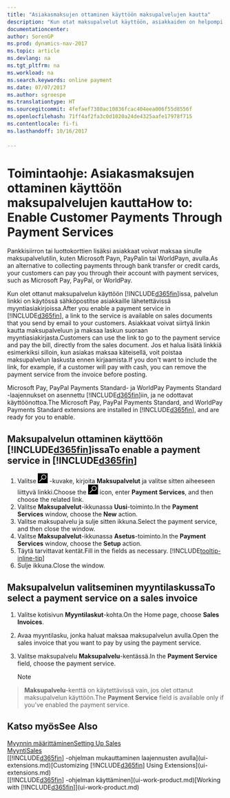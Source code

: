 ```yaml
---
title: "Asiakasmaksujen ottaminen käyttöön maksupalvelujen kautta"
description: "Kun otat maksupalvelut käyttöön, asiakkaiden on helpompi maksaa laskunsa."
documentationcenter: 
author: SorenGP
ms.prod: dynamics-nav-2017
ms.topic: article
ms.devlang: na
ms.tgt_pltfrm: na
ms.workload: na
ms.search.keywords: online payment
ms.date: 07/07/2017
ms.author: sgroespe
ms.translationtype: HT
ms.sourcegitcommit: 4fefaef7380ac10836fcac404eea006f55d8556f
ms.openlocfilehash: 71ff4af2fa3c0d1020a24de4325aafe17978f715
ms.contentlocale: fi-fi
ms.lasthandoff: 10/16/2017

---
```

# <a name="how-to-enable-customer-payments-through-payment-services"></a><span data-ttu-id="ec78e-103">Toimintaohje: Asiakasmaksujen ottaminen käyttöön maksupalvelujen kautta</span><span class="sxs-lookup"><span data-stu-id="ec78e-103">How to: Enable Customer Payments Through Payment Services</span></span>
<span data-ttu-id="ec78e-104">Pankkisiirron tai luottokorttien lisäksi asiakkaat voivat maksaa sinulle maksupalvelutilin, kuten Microsoft Payn, PayPalin tai WorldPayn, avulla.</span><span class="sxs-lookup"><span data-stu-id="ec78e-104">As an alternative to collecting payments through bank transfer or credit cards, your customers can pay you through their account with payment services, such as Microsoft Pay, PayPal, or WorldPay.</span></span>  

<span data-ttu-id="ec78e-105">Kun olet ottanut maksupalvelun käyttöön [!INCLUDE[d365fin](includes/d365fin_md.md)]issa, palvelun linkki on käytössä sähköpostitse asiakkaille lähetettävissä myyntiasiakirjoissa.</span><span class="sxs-lookup"><span data-stu-id="ec78e-105">After you enable a payment service in [!INCLUDE[d365fin](includes/d365fin_md.md)], a link to the service is available on sales documents that you send by email to your customers.</span></span> <span data-ttu-id="ec78e-106">Asiakkaat voivat siirtyä linkin kautta maksupalveluun ja maksaa laskun suoraan myyntiasiakirjasta.</span><span class="sxs-lookup"><span data-stu-id="ec78e-106">Customers can use the link to go to the payment service and pay the bill, directly from the sales document.</span></span> <span data-ttu-id="ec78e-107">Jos et halua lisätä linkkiä esimerkiksi silloin, kun asiakas maksaa käteisellä, voit poistaa maksupalvelun laskusta ennen kirjaamista.</span><span class="sxs-lookup"><span data-stu-id="ec78e-107">If you don't want to include the link, for example, if a customer will pay with cash, you can remove the payment service from the invoice before posting.</span></span>  

<span data-ttu-id="ec78e-108">Microsoft Pay, PayPal Payments Standard- ja WorldPay Payments Standard -laajennukset on asennettu [!INCLUDE[d365fin](includes/d365fin_md.md)]iin, ja ne odottavat käyttöönottoa.</span><span class="sxs-lookup"><span data-stu-id="ec78e-108">The Microsoft Pay, PayPal Payments Standard, and WorldPay Payments Standard extensions are installed in [!INCLUDE[d365fin](includes/d365fin_md.md)], and are ready for you to enable.</span></span>  

## <a name="to-enable-a-payment-service-in-included365finincludesd365finmdmd"></a><span data-ttu-id="ec78e-109">Maksupalvelun ottaminen käyttöön [!INCLUDE[d365fin](includes/d365fin_md.md)]issa</span><span class="sxs-lookup"><span data-stu-id="ec78e-109">To enable a payment service in [!INCLUDE[d365fin](includes/d365fin_md.md)]</span></span>
1. <span data-ttu-id="ec78e-110">Valitse ![Etsi sivu tai raportti](media/ui-search/search_small.png "Etsi sivu tai raportti -kuvake") -kuvake, kirjoita **Maksupalvelut** ja valitse sitten aiheeseen liittyvä linkki.</span><span class="sxs-lookup"><span data-stu-id="ec78e-110">Choose the ![Search for Page or Report](media/ui-search/search_small.png "Search for Page or Report icon") icon, enter **Payment Services**, and then choose the related link.</span></span>  
2. <span data-ttu-id="ec78e-111">Valitse **Maksupalvelut**-ikkunassa **Uusi**-toiminto.</span><span class="sxs-lookup"><span data-stu-id="ec78e-111">In the **Payment Services** window, choose the **New** action.</span></span>  
3. <span data-ttu-id="ec78e-112">Valitse maksupalvelu ja sulje sitten ikkuna.</span><span class="sxs-lookup"><span data-stu-id="ec78e-112">Select the payment service, and then close the window.</span></span>  
4. <span data-ttu-id="ec78e-113">Valitse **Maksupalvelut**-ikkunassa **Asetus**-toiminto.</span><span class="sxs-lookup"><span data-stu-id="ec78e-113">In the **Payment Services** window, choose the **Setup** action.</span></span>  
5. <span data-ttu-id="ec78e-114">Täytä tarvittavat kentät.</span><span class="sxs-lookup"><span data-stu-id="ec78e-114">Fill in the fields as necessary.</span></span> [!INCLUDE[tooltip-inline-tip](includes/tooltip-inline-tip_md.md)]  
6. <span data-ttu-id="ec78e-115">Sulje ikkuna.</span><span class="sxs-lookup"><span data-stu-id="ec78e-115">Close the window.</span></span>  

## <a name="to-select-a-payment-service-on-a-sales-invoice"></a><span data-ttu-id="ec78e-116">Maksupalvelun valitseminen myyntilaskussa</span><span class="sxs-lookup"><span data-stu-id="ec78e-116">To select a payment service on a sales invoice</span></span>
1. <span data-ttu-id="ec78e-117">Valitse kotisivun **Myyntilaskut**-kohta.</span><span class="sxs-lookup"><span data-stu-id="ec78e-117">On the Home page, choose **Sales Invoices**.</span></span>  
2. <span data-ttu-id="ec78e-118">Avaa myyntilasku, jonka haluat maksaa maksupalvelun avulla.</span><span class="sxs-lookup"><span data-stu-id="ec78e-118">Open the sales invoice that you want to pay by using the payment service.</span></span>  
3. <span data-ttu-id="ec78e-119">Valitse maksupalvelu **Maksupalvelu**-kentässä.</span><span class="sxs-lookup"><span data-stu-id="ec78e-119">In the **Payment Service** field, choose the payment service.</span></span>  

    > [!NOTE]  
>   <span data-ttu-id="ec78e-120">**Maksupalvelu**-kenttä on käytettävissä vain, jos olet ottanut maksupalvelun käyttöön.</span><span class="sxs-lookup"><span data-stu-id="ec78e-120">The **Payment Service** field is available only if you've enabled the payment service.</span></span>  

## <a name="see-also"></a><span data-ttu-id="ec78e-121">Katso myös</span><span class="sxs-lookup"><span data-stu-id="ec78e-121">See Also</span></span>  
[<span data-ttu-id="ec78e-122">Myynnin määrittäminen</span><span class="sxs-lookup"><span data-stu-id="ec78e-122">Setting Up Sales</span></span>](sales-setup-sales.md)  
[<span data-ttu-id="ec78e-123">Myynti</span><span class="sxs-lookup"><span data-stu-id="ec78e-123">Sales</span></span>](sales-manage-sales.md)  
<span data-ttu-id="ec78e-124">[[!INCLUDE[d365fin](includes/d365fin_md.md)] -ohjelman mukauttaminen laajennusten avulla](ui-extensions.md)</span><span class="sxs-lookup"><span data-stu-id="ec78e-124">[Customizing [!INCLUDE[d365fin](includes/d365fin_md.md)] Using Extensions](ui-extensions.md)</span></span>  
<span data-ttu-id="ec78e-125">[[!INCLUDE[d365fin](includes/d365fin_md.md)] -ohjelman käyttäminen](ui-work-product.md)</span><span class="sxs-lookup"><span data-stu-id="ec78e-125">[Working with [!INCLUDE[d365fin](includes/d365fin_md.md)]](ui-work-product.md)</span></span>  


